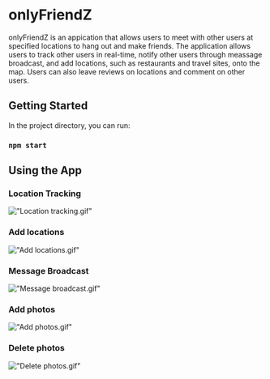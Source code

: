 # onlyFriendZ

onlyFriendZ is an appication that allows users to meet with other users at specified locations to hang out and make friends. The application allows users to track other users in real-time, notify other users through meassage broadcast, and add locations, such as restaurants and travel sites, onto the map. Users can also leave reviews on locations and comment on other users.

## Getting Started

In the project directory, you can run:

### `npm start`



## Using the App

### Location Tracking
!["Location tracking.gif"](https://github.com/crocka/onlyFriendZ/blob/master/images/Location%20tracking.gif)
### Add locations
!["Add locations.gif"](https://github.com/crocka/onlyFriendZ/blob/master/images/Add%20locations.gif)

### Message Broadcast
!["Message broadcast.gif"](https://github.com/crocka/onlyFriendZ/blob/master/images/Message%20broadcast.gif)
### Add photos
!["Add photos.gif"](https://github.com/crocka/onlyFriendZ/blob/master/images/Add%20photos.gif)
### Delete photos
!["Delete photos.gif"](https://github.com/crocka/onlyFriendZ/blob/master/images/Delete%20photos.gif)
